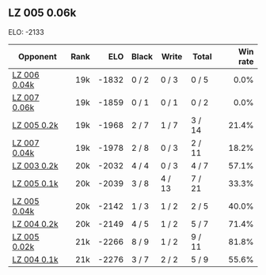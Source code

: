 ## LZ 005 0.06k ##

ELO: -2133

Opponent | Rank | ELO | Black | Write | Total | Win rate
---------|-----:|----:|-------|-------|-------|-------:
[LZ 006 0.04k](LZ%20006%200.04k.md) | 19k | -1832 | 0 / 2 | 0 / 3 | 0 / 5 | 0.0%
[LZ 007 0.06k](LZ%20007%200.06k.md) | 19k | -1859 | 0 / 1 | 0 / 1 | 0 / 2 | 0.0%
[LZ 005 0.2k](LZ%20005%200.2k.md) | 19k | -1968 | 2 / 7 | 1 / 7 | 3 / 14 | 21.4%
[LZ 007 0.04k](LZ%20007%200.04k.md) | 19k | -1978 | 2 / 8 | 0 / 3 | 2 / 11 | 18.2%
[LZ 003 0.2k](LZ%20003%200.2k.md) | 20k | -2032 | 4 / 4 | 0 / 3 | 4 / 7 | 57.1%
[LZ 005 0.1k](LZ%20005%200.1k.md) | 20k | -2039 | 3 / 8 | 4 / 13 | 7 / 21 | 33.3%
[LZ 005 0.04k](LZ%20005%200.04k.md) | 20k | -2142 | 1 / 3 | 1 / 2 | 2 / 5 | 40.0%
[LZ 004 0.2k](LZ%20004%200.2k.md) | 20k | -2149 | 4 / 5 | 1 / 2 | 5 / 7 | 71.4%
[LZ 005 0.02k](LZ%20005%200.02k.md) | 21k | -2266 | 8 / 9 | 1 / 2 | 9 / 11 | 81.8%
[LZ 004 0.1k](LZ%20004%200.1k.md) | 21k | -2276 | 3 / 7 | 2 / 2 | 5 / 9 | 55.6%
